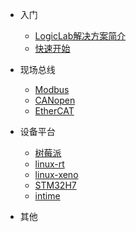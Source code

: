 <!-- docs/_sidebar.md -->
* 入门
  * [LogicLab解决方案简介](zh-cn/logiclab/logiclab.md)
  * [快速开始](zh-cn/quickstart/quickstart.md)

* 现场总线
  * [Modbus](zh-cn/fieldbus/modbus/modbus.md)
  * [CANopen](zh-cn/fieldbus/canopen/canopen.md)
  * [EtherCAT](zh-cn/fieldbus/ethercat/ethercat.md)

* 设备平台
  * [树莓派](zh-cn/device/raspberrypi/raspberrypi.md)
  * [linux-rt](zh-cn/device/linux-rt/linux-rt.md)
  * [linux-xeno](zh-cn/device/linux-xeno/linux-xeno.md)
  * [STM32H7](zh-cn/device/stm32h7/stm32h7.md)
  * [intime](zh-cn/device/intime/intime.md)
* 其他
